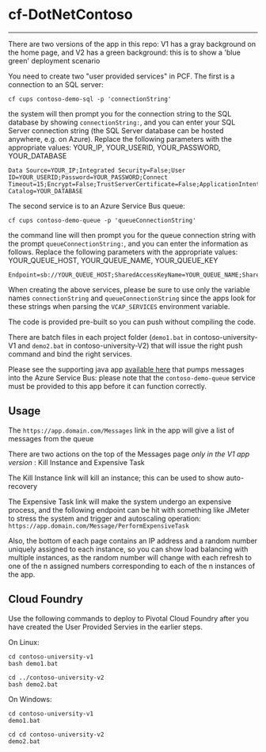 # cf-DotNetContoso
***

There are two versions of the app in this repo: V1 has a gray background on the home page, and V2 has a green background: this is to show a 'blue green' deployment scenario

You need to create two "user provided services" in PCF. The first is a connection to an SQL server:

    cf cups contoso-demo-sql -p 'connectionString'

the system will then prompt you for the connection string to the SQL database by showing `connectionString:`, and you can enter your SQL Server connection string (the SQL Server database can be hosted anywhere, e.g. on Azure). Replace the following parameters with the appropriate values: YOUR_IP, YOUR_USERID, YOUR_PASSWORD, YOUR_DATABASE

    Data Source=YOUR_IP;Integrated Security=False;User ID=YOUR_USERID;Password=YOUR_PASSWORD;Connect Timeout=15;Encrypt=False;TrustServerCertificate=False;ApplicationIntent=ReadWrite;MultiSubnetFailover=False;Initial Catalog=YOUR_DATABASE

The second service is to an Azure Service Bus queue:

    cf cups contoso-demo-queue -p 'queueConnectionString'

the command line will then prompt you for the queue connection string with the prompt `queueConnectionString:`, and you can enter the information as follows. Replace the following parameters with the appropriate values: YOUR_QUEUE_HOST, YOUR_QUEUE_NAME, YOUR_QUEUE_KEY

    Endpoint=sb://YOUR_QUEUE_HOST;SharedAccessKeyName=YOUR_QUEUE_NAME;SharedAccessKey=YOUR_QUEUE_KEY

When creating the above services, please be sure to use only the variable names `connectionString` and `queueConnectionString` since the apps look for these strings when parsing the `VCAP_SERVICES` environment variable.

The code is provided pre-built so you can push without compiling the code.

There are batch files in each project folder (`demo1.bat` in contoso-university-V1 and `demo2.bat` in contoso-university-V2) that will issue the right push command and bind the right services.

Please see the supporting java app [available here](https://github.com/saurabhguptasg/servicebus "servicebus") that pumps messages into the Azure Service Bus: please note that the `contoso-demo-queue` service must be provided to this app before it can function correctly.

## Usage

The `https://app.domain.com/Messages` link in the app will give a list of messages from the queue

There are two actions on the top of the Messages page *only in the V1 app version* : Kill Instance and Expensive Task

The Kill Instance link will kill an instance; this can be used to show auto-recovery

The Expensive Task link will make the system undergo an expensive process, and the following endpoint can be hit with something like JMeter to stress the system and trigger and autoscaling operation: `https://app.domain.com/Message/PerformExpensiveTask`

Also, the bottom of each page contains an IP address and a random number uniquely assigned to each instance, so you can show load balancing with multiple instances, as the random number will change with each refresh to one of the n assigned numbers corresponding to each of the n instances of the app.

## Cloud Foundry

Use the following commands to deploy to Pivotal Cloud Foundry after you have created the User Provided Servies in the earlier steps.

On Linux:

    cd contoso-university-v1
    bash demo1.bat

    cd ../contoso-university-v2
    bash demo2.bat

On Windows:

    cd contoso-university-v1
    demo1.bat

    cd cd contoso-university-v2
    demo2.bat
